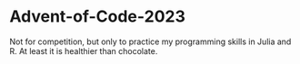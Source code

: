 # Advent-of-Code-2023
 Not for competition, but only to practice my programming skills in Julia and R. 
 At least it is healthier than chocolate.
